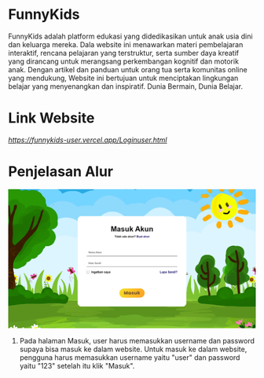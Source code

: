 # FunnyKids
FunnyKids adalah platform edukasi yang didedikasikan untuk anak usia dini dan keluarga mereka. Dala website ini menawarkan materi pembelajaran interaktif, rencana pelajaran yang terstruktur, serta sumber daya kreatif yang dirancang untuk merangsang perkembangan kognitif dan motorik anak. Dengan artikel dan panduan untuk orang tua serta komunitas online yang mendukung, Website ini bertujuan untuk menciptakan lingkungan belajar yang menyenangkan dan inspiratif. 
Dunia Bermain, Dunia Belajar.

# Link Website
*https://funnykids-user.vercel.app/Loginuser.html*

# Penjelasan Alur
<img src="/Mockup/Masuk.png" width="600"></img>
1. Pada halaman Masuk, user harus memasukkan username dan password supaya bisa masuk ke dalam website. Untuk masuk ke dalam website, pengguna harus memasukkan username yaitu "user" dan password yaitu "123" setelah itu klik "Masuk".